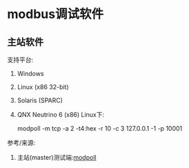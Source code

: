# modbus调试软件

## 主站软件 

支持平台:

1. Windows
2. Linux (x86 32-bit)
3. Solaris (SPARC)
4. QNX Neutrino 6 (x86)
Linux下:

	modpoll -m tcp -a 2 -t4:hex -r 10 -c 3  127.0.0.1 -1 -p 10001

参考/来源:
1. 主站(master)测试端:[modpoll](http://www.modbusdriver.com/modpoll.html)
